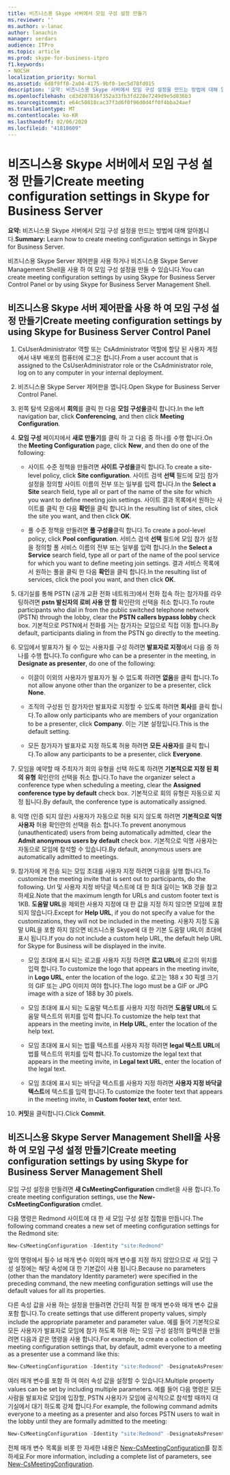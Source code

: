 ```yaml
---
title: 비즈니스용 Skype 서버에서 모임 구성 설정 만들기
ms.reviewer: ''
ms.author: v-lanac
author: lanachin
manager: serdars
audience: ITPro
ms.topic: article
ms.prod: skype-for-business-itpro
f1.keywords:
- NOCSH
localization_priority: Normal
ms.assetid: 6d8f9ff8-2a04-4175-9bf0-1ec5d78fd015
description: '요약: 비즈니스용 Skype 서버에서 모임 구성 설정을 만드는 방법에 대해 알아봅니다.'
ms.openlocfilehash: cd3d207816f352a33fb3fd228e7249d9e5d836b3
ms.sourcegitcommit: e64c50818cac37f3d6f0f96d0d4ff0f4bba24aef
ms.translationtype: MT
ms.contentlocale: ko-KR
ms.lasthandoff: 02/06/2020
ms.locfileid: "41818609"
---
```

# <a name="create-meeting-configuration-settings-in-skype-for-business-server"></a><span data-ttu-id="019cc-103">비즈니스용 Skype 서버에서 모임 구성 설정 만들기</span><span class="sxs-lookup"><span data-stu-id="019cc-103">Create meeting configuration settings in Skype for Business Server</span></span>
 
<span data-ttu-id="019cc-104">**요약:** 비즈니스용 Skype 서버에서 모임 구성 설정을 만드는 방법에 대해 알아봅니다.</span><span class="sxs-lookup"><span data-stu-id="019cc-104">**Summary:** Learn how to create meeting configuration settings in Skype for Business Server.</span></span>
  
<span data-ttu-id="019cc-105">비즈니스용 Skype Server 제어판을 사용 하거나 비즈니스용 Skype Server Management Shell을 사용 하 여 모임 구성 설정을 만들 수 있습니다.</span><span class="sxs-lookup"><span data-stu-id="019cc-105">You can create meeting configuration settings by using Skype for Business Server Control Panel or by using Skype for Business Server Management Shell.</span></span>
  
## <a name="create-meeting-configuration-settings-by-using-skype-for-business-server-control-panel"></a><span data-ttu-id="019cc-106">비즈니스용 Skype 서버 제어판을 사용 하 여 모임 구성 설정 만들기</span><span class="sxs-lookup"><span data-stu-id="019cc-106">Create meeting configuration settings by using Skype for Business Server Control Panel</span></span>

1. <span data-ttu-id="019cc-107">CsUserAdministrator 역할 또는 CsAdministrator 역할에 할당 된 사용자 계정에서 내부 배포의 컴퓨터에 로그온 합니다.</span><span class="sxs-lookup"><span data-stu-id="019cc-107">From a user account that is assigned to the CsUserAdministrator role or the CsAdministrator role, log on to any computer in your internal deployment.</span></span>
    
2.  <span data-ttu-id="019cc-108">비즈니스용 Skype Server 제어판을 엽니다.</span><span class="sxs-lookup"><span data-stu-id="019cc-108">Open Skype for Business Server Control Panel.</span></span>
    
3. <span data-ttu-id="019cc-109">왼쪽 탐색 모음에서 **회의**를 클릭 한 다음 **모임 구성을**클릭 합니다.</span><span class="sxs-lookup"><span data-stu-id="019cc-109">In the left navigation bar, click **Conferencing**, and then click **Meeting Configuration**.</span></span>
    
4. <span data-ttu-id="019cc-110">**모임 구성** 페이지에서 **새로 만들기**를 클릭 하 고 다음 중 하나를 수행 합니다.</span><span class="sxs-lookup"><span data-stu-id="019cc-110">On the **Meeting Configuration** page, click **New**, and then do one of the following:</span></span>
    
    - <span data-ttu-id="019cc-111">사이트 수준 정책을 만들려면 **사이트 구성을**클릭 합니다.</span><span class="sxs-lookup"><span data-stu-id="019cc-111">To create a site-level policy, click **Site configuration**.</span></span> <span data-ttu-id="019cc-112">사이트 검색 **선택** 필드에 모임 참가 설정을 정의할 사이트 이름의 전부 또는 일부를 입력 합니다.</span><span class="sxs-lookup"><span data-stu-id="019cc-112">In the **Select a Site** search field, type all or part of the name of the site for which you want to define meeting join settings.</span></span> <span data-ttu-id="019cc-113">사이트 결과 목록에서 원하는 사이트를 클릭 한 다음 **확인**을 클릭 합니다.</span><span class="sxs-lookup"><span data-stu-id="019cc-113">In the resulting list of sites, click the site you want, and then click **OK**.</span></span>
    
    - <span data-ttu-id="019cc-114">풀 수준 정책을 만들려면 **풀 구성을**클릭 합니다.</span><span class="sxs-lookup"><span data-stu-id="019cc-114">To create a pool-level policy, click **Pool configuration**.</span></span> <span data-ttu-id="019cc-115">서비스 검색 **선택** 필드에 모임 참가 설정을 정의할 풀 서비스 이름의 전부 또는 일부를 입력 합니다.</span><span class="sxs-lookup"><span data-stu-id="019cc-115">In the **Select a Service** search field, type all or part of the name of the pool service for which you want to define meeting join settings.</span></span> <span data-ttu-id="019cc-116">결과 서비스 목록에서 원하는 풀을 클릭 한 다음 **확인**을 클릭 합니다.</span><span class="sxs-lookup"><span data-stu-id="019cc-116">In the resulting list of services, click the pool you want, and then click **OK**.</span></span>
    
5. <span data-ttu-id="019cc-117">대기실를 통해 PSTN (공개 교환 전화 네트워크)에서 전화 접속 하는 참가자를 라우팅하려면 **pstn 발신자의 로비 사용 안 함** 확인란의 선택을 취소 합니다.</span><span class="sxs-lookup"><span data-stu-id="019cc-117">To route participants who dial in from the public switched telephone network (PSTN) through the lobby, clear the **PSTN callers bypass lobby** check box.</span></span> <span data-ttu-id="019cc-118">기본적으로 PSTN에서 전화를 거는 참가자는 모임으로 직접 이동 합니다.</span><span class="sxs-lookup"><span data-stu-id="019cc-118">By default, participants dialing in from the PSTN go directly to the meeting.</span></span>
    
6. <span data-ttu-id="019cc-119">모임에서 발표자가 될 수 있는 사용자를 구성 하려면 **발표자로 지정**에서 다음 중 하나를 수행 합니다.</span><span class="sxs-lookup"><span data-stu-id="019cc-119">To configure who can be a presenter in the meeting, in **Designate as presenter**, do one of the following:</span></span>
    
   - <span data-ttu-id="019cc-120">이끌이 이외의 사용자가 발표자가 될 수 없도록 하려면 **없음**을 클릭 합니다.</span><span class="sxs-lookup"><span data-stu-id="019cc-120">To not allow anyone other than the organizer to be a presenter, click **None**.</span></span>
    
   - <span data-ttu-id="019cc-121">조직의 구성원 인 참가자만 발표자로 지정할 수 있도록 하려면 **회사**를 클릭 합니다.</span><span class="sxs-lookup"><span data-stu-id="019cc-121">To allow only participants who are members of your organization to be a presenter, click **Company**.</span></span> <span data-ttu-id="019cc-122">이는 기본 설정입니다.</span><span class="sxs-lookup"><span data-stu-id="019cc-122">This is the default setting.</span></span>
    
   - <span data-ttu-id="019cc-123">모든 참가자가 발표자로 지정 하도록 허용 하려면 **모든 사용자**를 클릭 합니다.</span><span class="sxs-lookup"><span data-stu-id="019cc-123">To allow any participants to be a presenter, click **Everyone**.</span></span>
    
7. <span data-ttu-id="019cc-124">모임을 예약할 때 주최자가 회의 유형을 선택 하도록 하려면 **기본적으로 지정 된 회의 유형** 확인란의 선택을 취소 합니다.</span><span class="sxs-lookup"><span data-stu-id="019cc-124">To have the organizer select a conference type when scheduling a meeting, clear the **Assigned conference type by default** check box.</span></span> <span data-ttu-id="019cc-125">기본적으로 회의 유형은 자동으로 지정 됩니다.</span><span class="sxs-lookup"><span data-stu-id="019cc-125">By default, the conference type is automatically assigned.</span></span>
    
8. <span data-ttu-id="019cc-126">익명 (인증 되지 않은) 사용자가 자동으로 허용 되지 않도록 하려면 **기본적으로 익명 사용자** 허용 확인란의 선택을 취소 합니다.</span><span class="sxs-lookup"><span data-stu-id="019cc-126">To prevent anonymous (unauthenticated) users from being automatically admitted, clear the **Admit anonymous users by default** check box.</span></span> <span data-ttu-id="019cc-127">기본적으로 익명 사용자는 자동으로 모임에 참석할 수 있습니다.</span><span class="sxs-lookup"><span data-stu-id="019cc-127">By default, anonymous users are automatically admitted to meetings.</span></span>
    
9. <span data-ttu-id="019cc-128">참가자에 게 전송 되는 모임 초대를 사용자 지정 하려면 다음을 실행 합니다.</span><span class="sxs-lookup"><span data-stu-id="019cc-128">To customize the meeting invite that is sent out to participants, do the following.</span></span> <span data-ttu-id="019cc-129">Url 및 사용자 지정 바닥글 텍스트에 대 한 최대 길이는 1KB 것을 참고 하세요.</span><span class="sxs-lookup"><span data-stu-id="019cc-129">Note that the maximum length for URLs and custom footer text is 1KB.</span></span> <span data-ttu-id="019cc-130">**도움말 URL**을 제외한 사용자 지정에 대 한 값을 지정 하지 않으면 모임에 포함 되지 않습니다.</span><span class="sxs-lookup"><span data-stu-id="019cc-130">Except for **Help URL**, if you do not specify a value for the customizations, they will not be included in the meeting.</span></span> <span data-ttu-id="019cc-131">사용자 지정 도움말 URL을 포함 하지 않으면 비즈니스용 Skype에 대 한 기본 도움말 URL이 초대에 표시 됩니다.</span><span class="sxs-lookup"><span data-stu-id="019cc-131">If you do not include a custom help URL, the default help URL for Skype for Business will be displayed in the invite.</span></span> 
    
   - <span data-ttu-id="019cc-132">모임 초대에 표시 되는 로고를 사용자 지정 하려면 **로고 URL**에 로고의 위치를 입력 합니다.</span><span class="sxs-lookup"><span data-stu-id="019cc-132">To customize the logo that appears in the meeting invite, in **Logo URL**, enter the location of the logo.</span></span> <span data-ttu-id="019cc-133">로고는 188 x 30 픽셀 크기의 GIF 또는 JPG 이미지 여야 합니다.</span><span class="sxs-lookup"><span data-stu-id="019cc-133">The logo must be a GIF or JPG image with a size of 188 by 30 pixels.</span></span> 
    
   - <span data-ttu-id="019cc-134">모임 초대에 표시 되는 도움말 텍스트를 사용자 지정 하려면 **도움말 URL**에 도움말 텍스트의 위치를 입력 합니다.</span><span class="sxs-lookup"><span data-stu-id="019cc-134">To customize the help text that appears in the meeting invite, in **Help URL**, enter the location of the help text.</span></span>
    
   - <span data-ttu-id="019cc-135">모임 초대에 표시 되는 법률 텍스트를 사용자 지정 하려면 **legal 텍스트 URL**에 법률 텍스트의 위치를 입력 합니다.</span><span class="sxs-lookup"><span data-stu-id="019cc-135">To customize the legal text that appears in the meeting invite, in **Legal text URL**, enter the location of the legal text.</span></span>
    
   - <span data-ttu-id="019cc-136">모임 초대에 표시 되는 바닥글 텍스트를 사용자 지정 하려면 **사용자 지정 바닥글 텍스트**에 텍스트를 입력 합니다.</span><span class="sxs-lookup"><span data-stu-id="019cc-136">To customize the footer text that appears in the meeting invite, in **Custom footer text**, enter text.</span></span>
    
10. <span data-ttu-id="019cc-137">**커밋**을 클릭합니다.</span><span class="sxs-lookup"><span data-stu-id="019cc-137">Click **Commit**.</span></span>
    
## <a name="create-meeting-configuration-settings-by-using-skype-for-business-server-management-shell"></a><span data-ttu-id="019cc-138">비즈니스용 Skype Server Management Shell을 사용 하 여 모임 구성 설정 만들기</span><span class="sxs-lookup"><span data-stu-id="019cc-138">Create meeting configuration settings by using Skype for Business Server Management Shell</span></span>

<span data-ttu-id="019cc-139">모임 구성 설정을 만들려면 **새 CsMeetingConfiguration** cmdlet을 사용 합니다.</span><span class="sxs-lookup"><span data-stu-id="019cc-139">To create meeting configuration settings, use the **New-CsMeetingConfiguration** cmdlet.</span></span>
  
<span data-ttu-id="019cc-140">다음 명령은 Redmond 사이트에 대 한 새 모임 구성 설정 집합을 만듭니다.</span><span class="sxs-lookup"><span data-stu-id="019cc-140">The following command creates a new set of meeting configuration settings for the Redmond site:</span></span>
  
```PowerShell
New-CsMeetingConfiguration -Identity "site:Redmond"
```

<span data-ttu-id="019cc-141">앞의 명령에서 필수 Id 매개 변수 이외의 매개 변수를 지정 하지 않았으므로 새 모임 구성 설정에는 해당 속성에 대 한 기본값이 사용 됩니다.</span><span class="sxs-lookup"><span data-stu-id="019cc-141">Because no parameters (other than the mandatory Identity parameter) were specified in the preceding command, the new meeting configuration settings will use the default values for all its properties.</span></span>
  
<span data-ttu-id="019cc-142">다른 속성 값을 사용 하는 설정을 만들려면 간단히 적절 한 매개 변수와 매개 변수 값을 포함 합니다.</span><span class="sxs-lookup"><span data-stu-id="019cc-142">To create settings that use different property values, simply include the appropriate parameter and parameter value.</span></span> <span data-ttu-id="019cc-143">예를 들어 기본적으로 모든 사용자가 발표자로 모임에 참가 하도록 허용 하는 모임 구성 설정의 컬렉션을 만들려면 다음과 같은 명령을 사용 합니다.</span><span class="sxs-lookup"><span data-stu-id="019cc-143">For example, to create a collection of meeting configuration settings that, by default, admit everyone to a meeting as a presenter use a command like this:</span></span>
  
```PowerShell
New-CsMeetingConfiguration -Identity "site:Redmond" -DesignateAsPresenter "Everyone"
```

<span data-ttu-id="019cc-144">여러 매개 변수를 포함 하 여 여러 속성 값을 설정할 수 있습니다.</span><span class="sxs-lookup"><span data-stu-id="019cc-144">Multiple property values can be set by including multiple parameters.</span></span> <span data-ttu-id="019cc-145">예를 들어 다음 명령은 모든 사람을 발표자로 모임에 입장할, PSTN 사용자가 모임에 공식적으로 참석할 때까지 대기실에서 대기 하도록 강제 합니다.</span><span class="sxs-lookup"><span data-stu-id="019cc-145">For example, the following command admits everyone to a meeting as a presenter and also forces PSTN users to wait in the lobby until they are formally admitted to the meeting:</span></span>
  
```PowerShell
New-CsMeetingConfiguration -Identity "site:Redmond" -DesignateAsPresenter "Everyone" -PSTNUCallersBypassLobby $True
```

<span data-ttu-id="019cc-146">전체 매개 변수 목록을 비롯 한 자세한 내용은 [New-CsMeetingConfiguration](https://docs.microsoft.com/powershell/module/skype/new-csmeetingconfiguration?view=skype-ps)를 참조 하세요.</span><span class="sxs-lookup"><span data-stu-id="019cc-146">For more information, including a complete list of parameters, see [New-CsMeetingConfiguration](https://docs.microsoft.com/powershell/module/skype/new-csmeetingconfiguration?view=skype-ps).</span></span>
  


